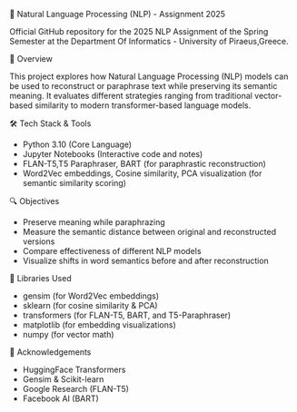 🧠 Natural Language Processing (NLP) - Assignment 2025

Official GitHub repository for the 2025 NLP Assignment of the Spring Semester at the Department Of Informatics - University of Piraeus,Greece. 

📌 Overview

This project explores how Natural Language Processing (NLP) models can be used to reconstruct or paraphrase text while preserving its semantic meaning. It evaluates different strategies ranging from traditional vector-based similarity to modern transformer-based language models.

🛠️ Tech Stack & Tools
- Python 3.10 (Core Language)
- Jupyter Notebooks (Interactive code and notes)
- FLAN-T5,T5 Paraphraser, BART (for paraphrastic reconstruction)
- Word2Vec embeddings, Cosine similarity, PCA visualization (for semantic similarity scoring)

🔍 Objectives
- Preserve meaning while paraphrazing
- Measure the semantic distance between original and reconstructed versions
- Compare effectiveness of different NLP models
- Visualize shifts in word semantics before and after reconstruction

🧰 Libraries Used
- gensim (for Word2Vec embeddings)
- sklearn (for cosine similarity & PCA)
- transformers (for FLAN-T5, BART, and T5-Paraphraser)
- matplotlib (for embedding visualizations)
- numpy (for vector math)

🙌 Acknowledgements
- HuggingFace Transformers
- Gensim & Scikit-learn
- Google Research (FLAN-T5)
- Facebook AI (BART)
